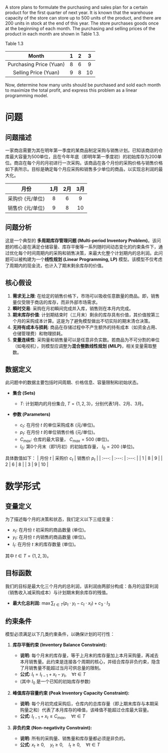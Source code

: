A store plans to formulate the purchasing and sales plan for a certain product for the first quarter of next year. It is known that the warehouse capacity of the store can store up to 500 units of the product, and there are 200 units in stock at the end of this year. The store purchases goods once at the beginning of each month. The purchasing and selling prices of the product in each month are shown in Table 1.3.

Table 1.3

| Month | 1 | 2 | 3 |
| :---: | :---: | :---: | :---: |
| Purchasing Price (Yuan) | 8 | 6 | 9 |
| Selling Price (Yuan) | 9 | 8 | 10 |

Now, determine how many units should be purchased and sold each month to maximize the total profit, and express this problem as a linear programming model.

# 问题

## 问题描述
一家商店需要为其在明年第一季度的某商品制定采购与销售计划。已知该商店的仓库最大容量为500单位，且在今年年底（即明年第一季度初）的初始库存为200单位。商店在每个月的月初进行一次采购。该商品在各个月份的采购价格与销售价格如下表所示。目标是确定每个月应采购和销售多少单位的商品，以实现总利润的最大化。

| 月份 | 1月 | 2月 | 3月 |
| :---: | :---: | :---: | :---: |
| 采购价 (元/单位) | 8 | 6 | 9 |
| 销售价 (元/单位) | 9 | 8 | 10 |

## 问题分析
这是一个典型的 **多周期库存管理问题 (Multi-period Inventory Problem)**。该问题的核心是在满足仓储容量、库存平衡等一系列随时间动态变化的约束条件下，通过优化每个时间周期内的采购和销售决策，来最大化整个计划期内的总利润。此问题可以被构建为一个**线性规划 (Linear Programming, LP)** 模型。该模型不仅考虑了周期内的现金流，也计入了期末剩余库存的价值。

## 核心假设
1.  **需求无上限**: 在给定的销售价格下，市场可以吸收任意数量的商品。即，销售量仅受限于商店的库存，而非外部市场需求。
2.  **瞬时交易**: 采购在月初瞬间完成并入库，销售则在本月内完成。
3.  **期末库存价值**: 计划期结束时（三月末）剩余的库存具有价值，其价值按第三个月的采购成本计算。这是为了避免模型做出不切实际的期末清仓决策。
4.  **无持有成本与损耗**: 商品在存储过程中不产生额外的持有成本（如资金占用、仓储管理费）和物理损耗。
5.  **变量连续性**: 采购量和销售量可以是任意非负实数。若商品为不可分割的单位（如电视机），则模型应调整为**混合整数线性规划 (MILP)**，相关变量需取整数。

## 数据定义
此问题中的数据主要包括时间周期、价格信息、容量限制和初始状态。

*   **集合 (Sets)**
    *   $T$: 计划期内的月份集合, $T = \{1, 2, 3\}$，分别代表1月、2月、3月。

*   **参数 (Parameters)**
    *   $c_t$: 在月份 $t$ 的单位采购成本 (元/单位)。
    *   $p_t$: 在月份 $t$ 的单位销售价格 (元/单位)。
    *   $C_{max}$: 仓库的最大容量， $C_{max} = 500$ (单位)。
    *   $I_0$: 第0个月末（即1月初）的初始库存量， $I_0 = 200$ (单位)。

具体数值如下：
| 月份 $t$ | 采购价 $c_t$ | 销售价 $p_t$ |
| :---: | :---: | :---: |
| 1 | 8 | 9 |
| 2 | 6 | 8 |
| 3 | 9 | 10 |

# 数学形式

## 变量定义
为了描述每个月的决策和状态，我们定义以下三组变量：
*   $x_t$: 在月份 $t$ 初采购的商品数量 (单位)。
*   $y_t$: 在月份 $t$ 内销售的商品数量 (单位)。
*   $I_t$: 在月份 $t$ 末的库存数量 (单位)。

其中 $t \in T = \{1, 2, 3\}$。

## 目标函数
我们的目标是最大化三个月内的总利润，该利润由两部分构成：各月的运营利润（销售收入减采购成本）与计划期末剩余库存的残值。

*   **最大化总利润:** $\max \sum_{t \in T} (p_t \cdot y_t - c_t \cdot x_t) + c_3 \cdot I_3$

## 约束条件
模型必须满足以下几类约束条件，以确保计划的可行性：

1.  **库存平衡约束 (Inventory Balance Constraint):**
    *   **说明:** 每个月末的库存量，等于上月末的库存量加上本月采购量，再减去本月销售量。此约束是连接各个周期的核心，并结合库存非负约束，隐含了月销售量不能超过当月可供总量的限制。
    *   **公式:** $I_t = I_{t-1} + x_t - y_t, \quad \forall t \in T$
    *   (其中 $I_0$ 是一个已知的初始库存参数)

2.  **峰值库存容量约束 (Peak Inventory Capacity Constraint):**
    *   **说明:** 每个月初完成采购后，仓库内的总库存量（即上期末库存与本期采购量之和）代表了本月库存的峰值，该峰值不能超过仓库最大容量。
    *   **公式:** $I_{t-1} + x_t \le C_{max}, \quad \forall t \in T$

3.  **非负约束 (Non-negativity Constraint):**
    *   **说明:** 所有的采购量、销售量和库存量都必须是非负的。
    *   **公式:** $x_t \ge 0, \quad y_t \ge 0, \quad I_t \ge 0, \quad \forall t \in T$